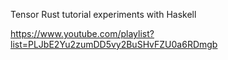 Tensor Rust tutorial experiments with Haskell

https://www.youtube.com/playlist?list=PLJbE2Yu2zumDD5vy2BuSHvFZU0a6RDmgb
